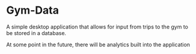 # Gym-Data
A simple desktop application that allows for input from trips to the gym to be stored in a database. 

At some point in the future, there will be analytics built into the application
